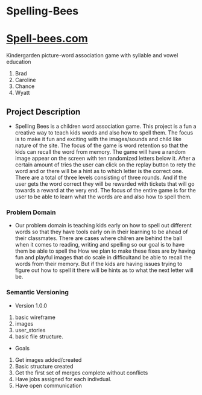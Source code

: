 # Spelling-Bees

# [Spell-bees.com](http://bit.ly/0beez0)


Kindergarden picture-word association game with syllable and vowel education
1. Brad
2. Caroline
3. Chance
4. Wyatt

## Project Description
* Spelling Bees is a children word association game. This project is a fun a creative way to teach kids words and also how to spell them. The focus is to make it fun and exciting with the images/sounds and child like nature of the site. The focus of the game is word retention so that the kids can recall the word from memory. The game will have a random image appear on the screen with ten randomized letters below it. After a certain amount of tries the user can click on the replay button to rety the word and or there will be a hint as to which letter is the correct one. There are a total of three levels consisting of three rounds. And if the user gets the word correct they will be rewarded with tickets that will go towards a reward at the very end. The focus of the entire game is for the user to be able to learn what the words are and also how to spell them.

### Problem Domain
* Our problem domain is teaching kids early on how to spell out different words so that they have tools early on in their learning to be ahead of their classmates. There are cases where chilren are behind the ball when it comes to reading, writing and spelling so our goal is to have them be able to spell the  How we plan to make these fixes are by having fun and playful images that do scale in difficultand be able to recall the words from their memory. But if the kids are having issues trying to figure out how to spell it there will be hints as to what the next letter will be. 

### Semantic Versioning
- Version 1.0.0
1. basic wireframe
2. images
3. user_stories
4. basic file structure.

- Goals
1. Get images added/created
2. Basic structure created
3. Get the first set of merges complete without conflicts
4. Have jobs assigned for each indivdual.
5. Have open communication
